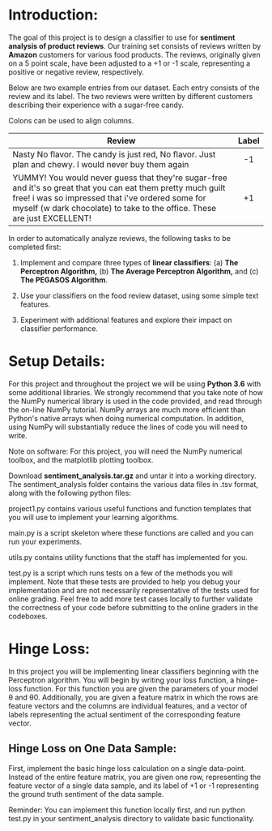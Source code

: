 # Introduction:
The goal of this project is to design a classifier to use for **sentiment analysis of product reviews**. Our training set consists of reviews written by **Amazon** customers for various food products. The reviews, originally given on a 5 point scale, have been adjusted to a +1 or -1 scale, representing a positive or negative review, respectively.

Below are two example entries from our dataset. Each entry consists of the review and its label. The two reviews were written by different customers describing their experience with a sugar-free candy.

Colons can be used to align columns.

|                                                      **Review**                                           |   **Label**   |
| --------------------------------------------------------------------------------------------------------- |:-------------:|
| Nasty No flavor. The candy is just red, No flavor. Just plan and chewy. I would never buy them again      |       -1      |
| YUMMY! You would never guess that they're sugar-free and it's so great that you can eat them pretty much guilt free! i was so impressed that i've ordered some for myself (w dark chocolate) to take to the office. These are just EXCELLENT! |       +1      |

In order to automatically analyze reviews, the following tasks to be completed first:

1. Implement and compare three types of **linear classifiers**: (a) **The Perceptron Algorithm,** (b) **The Average Perceptron Algorithm,** and (c) **The PEGASOS Algorithm**.

2. Use your classifiers on the food review dataset, using some simple text features.

3. Experiment with additional features and explore their impact on classifier performance.

# Setup Details:

For this project and throughout the project we will be using **Python 3.6** with some additional libraries. We strongly recommend that you take note of how the NumPy numerical library is used in the code provided, and read through the on-line NumPy tutorial. NumPy arrays are much more efficient than Python's native arrays when doing numerical computation. In addition, using NumPy will substantially reduce the lines of code you will need to write.

Note on software: For this project, you will need the NumPy numerical toolbox, and the matplotlib plotting toolbox.

Download **sentiment_analysis.tar.gz** and untar it into a working directory. The sentiment_analysis folder contains the various data files in .tsv format, along with the following python files:

project1.py contains various useful functions and function templates that you will use to implement your learning algorithms.

main.py is a script skeleton where these functions are called and you can run your experiments.

utils.py contains utility functions that the staff has implemented for you.

test.py is a script which runs tests on a few of the methods you will implement. Note that these tests are provided to help you debug your implementation and are not necessarily representative of the tests used for online grading. Feel free to add more test cases locally to further validate the correctness of your code before submitting to the online graders in the codeboxes.

# Hinge Loss:

In this project you will be implementing linear classifiers beginning with the Perceptron algorithm. You will begin by writing your loss function, a hinge-loss function. For this function you are given the parameters of your model θ and θ0. Additionally, you are given a feature matrix in which the rows are feature vectors and the columns are individual features, and a vector of labels representing the actual sentiment of the corresponding feature vector.

## Hinge Loss on One Data Sample:

First, implement the basic hinge loss calculation on a single data-point. Instead of the entire feature matrix, you are given one row, representing the feature vector of a single data sample, and its label of +1 or -1 representing the ground truth sentiment of the data sample.

Reminder: You can implement this function locally first, and run python test.py in your sentiment_analysis directory to validate basic functionality.


